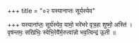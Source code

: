 +++
title = "०२ यस्यानाप्तः सूर्यस्येव"

+++
यस्याना॑प्तः॒ सूर्य॑स्येव॒ यामो॒ भरे॑भरे वृत्र॒हा शुष्मो॒ अस्ति॑ ।  
वृष॑न्तमः॒ सखि॑भिः॒ स्वेभि॒रेवै॑र्म॒रुत्वा॑न्नो भव॒त्विन्द्र॑ ऊ॒ती ॥